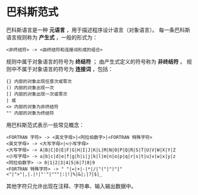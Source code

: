 
# 巴科斯范式

巴科斯语言是一种 **元语言** ，用于描述程序设计语言（对象语言）。
每一条巴科斯语言规则称为 **产生式** ，一般的形式为：
```text
<非终结符> -> <由终结符和连接词形成的组合>
```
规则中属于对象语言的符号为 **终结符** ；
由产生式定义的符号称为 **非终结符** 。
规则中不属于对象语言的符号为 **连接词** ，包括：
```text
{} 内部的对象出现任意次或零次
() 内部的对象出现一次
[] 内部的对象出现一次或零次
| 或
<> 内部的对象为非终结符
"" 内部的对象为终结符
```

用巴科斯范式表示一些常见概念：
```text
<FORTRAN 字符> -> <英文字母>|<阿拉伯数字>|<FORTRAN 特殊字符>
<英文字母> -> <大写字母>|<小写字母>
<大写字母> -> A|B|C|D|E|F|G|H|I|J|K|L|M|N|O|P|Q|R|S|T|U|V|W|X|Y|Z
<小写字母> -> a|b|c|d|e|f|g|h|i|j|k|l|m|n|o|p|q|r|s|t|u|v|w|x|y|z
<阿拉伯数字> -> 0|1|2|3|4|5|6|7|8|9
<FORTRAN 特殊字符> -> " "|=|+|-|*|/|"("|")"|"<"|">"|,|.|!|"'"|"""|:|!|%|&|;|?|$|_
```
其他字符只允许出现在注释、字符串、输入输出数据中。
